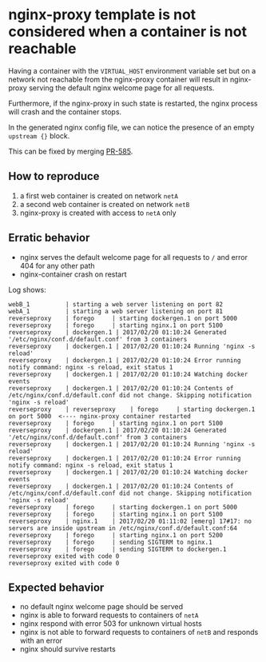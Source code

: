 # nginx-proxy template is not considered when a container is not reachable

Having a container with the `VIRTUAL_HOST` environment variable set but on a network not reachable from the nginx-proxy container will result in nginx-proxy serving the default nginx welcome page for all requests.

Furthermore, if the nginx-proxy in such state is restarted, the nginx process will crash and the container stops.

In the generated nginx config file, we can notice the presence of an empty `upstream {}` block.

This can be fixed by merging [PR-585](https://github.com/nginx-proxy/nginx-proxy/pull/585).

## How to reproduce

1. a first web container is created on network `netA`
1. a second web container is created on network `netB`
1. nginx-proxy is created with access to `netA` only


## Erratic behavior

- nginx serves the default welcome page for all requests to `/` and error 404 for any other path
- nginx-container crash on restart

Log shows:

```
webB_1          | starting a web server listening on port 82
webA_1          | starting a web server listening on port 81
reverseproxy    | forego     | starting dockergen.1 on port 5000
reverseproxy    | forego     | starting nginx.1 on port 5100
reverseproxy    | dockergen.1 | 2017/02/20 01:10:24 Generated '/etc/nginx/conf.d/default.conf' from 3 containers
reverseproxy    | dockergen.1 | 2017/02/20 01:10:24 Running 'nginx -s reload'
reverseproxy    | dockergen.1 | 2017/02/20 01:10:24 Error running notify command: nginx -s reload, exit status 1
reverseproxy    | dockergen.1 | 2017/02/20 01:10:24 Watching docker events
reverseproxy    | dockergen.1 | 2017/02/20 01:10:24 Contents of /etc/nginx/conf.d/default.conf did not change. Skipping notification 'nginx -s reload'
reverseproxy    | reverseproxy    | forego     | starting dockergen.1 on port 5000  <---- nginx-proxy container restarted
reverseproxy    | forego     | starting nginx.1 on port 5100
reverseproxy    | dockergen.1 | 2017/02/20 01:10:24 Generated '/etc/nginx/conf.d/default.conf' from 3 containers
reverseproxy    | dockergen.1 | 2017/02/20 01:10:24 Running 'nginx -s reload'
reverseproxy    | dockergen.1 | 2017/02/20 01:10:24 Error running notify command: nginx -s reload, exit status 1
reverseproxy    | dockergen.1 | 2017/02/20 01:10:24 Watching docker events
reverseproxy    | dockergen.1 | 2017/02/20 01:10:24 Contents of /etc/nginx/conf.d/default.conf did not change. Skipping notification 'nginx -s reload'
reverseproxy    | forego     | starting dockergen.1 on port 5000
reverseproxy    | forego     | starting nginx.1 on port 5100
reverseproxy    | nginx.1    | 2017/02/20 01:11:02 [emerg] 17#17: no servers are inside upstream in /etc/nginx/conf.d/default.conf:64
reverseproxy    | forego     | starting nginx.1 on port 5200
reverseproxy    | forego     | sending SIGTERM to nginx.1
reverseproxy    | forego     | sending SIGTERM to dockergen.1
reverseproxy exited with code 0
reverseproxy exited with code 0

```

## Expected behavior

- no default nginx welcome page should be served
- nginx is able to forward requests to containers of `netA`
- nginx respond with error 503 for unknown virtual hosts
- nginx is not able to forward requests to containers of `netB` and responds with an error
- nginx should survive restarts
